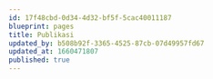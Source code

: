 ```yaml
---
id: 17f48cbd-0d34-4d32-bf5f-5cac40011187
blueprint: pages
title: Publikasi
updated_by: b508b92f-3365-4525-87cb-07d49957fd67
updated_at: 1660471807
published: true
---
```

